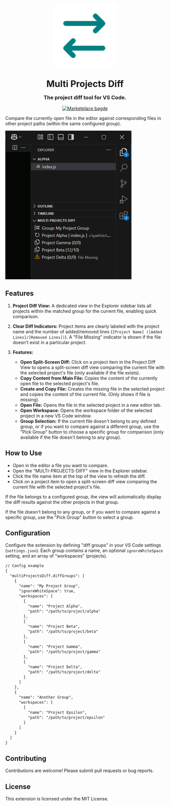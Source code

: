 <div align="center">

<img src="https://github.com/ai-autocoder/multi-project-diff/blob/main/icon.png?raw=true" width="200" alt="Logo">

</div>

<h1 align="center" style="margin: 2rem auto 1rem;">
Multi Projects Diff
</h1>

<h3 align="center" style="margin: 0 auto 1rem;">The project diff tool for VS Code.</h3>

<p align="center">
 <a href="https://marketplace.visualstudio.com/items?itemName=FrancescoAnzalone.multi-projects-diff">
 <img src="https://vsmarketplacebadges.dev/version/FrancescoAnzalone.multi-projects-diff.png?label=Multi%20Project%20Diff" alt="Marketplace bagde"></a>
</p>

Compare the currently open file in the editor against corresponding files in other project paths (within the same configured group).

![Image of UI overview](./screenshot1.png)

## Features

1. **Project Diff View:** A dedicated view in the Explorer sidebar lists all projects within the matched group for the current file, enabling quick comparison.

2. **Clear Diff Indicators:** Project items are clearly labeled with the project name and the number of added/removed lines (`[Project Name] ([Added Lines]/[Removed Lines])`).  A "File Missing" indicator is shown if the file doesn't exist in a particular project.

3. **Features:**
    * **Open Split-Screen Diff:** Click on a project item in the Project Diff View to opens a split-screen diff view comparing the current file with the selected project's file (only available if the file exists).
    * **Copy Content from Main File:** Copies the content of the currently open file to the selected project's file.
    * **Create and Copy File:** Creates the missing file in the selected project and copies the content of the current file. (Only shows if file is missing).
    * **Open File:** Opens the file in the selected project in a new editor tab.
    * **Open Workspace:** Opens the workspace folder of the selected project in a new VS Code window.
    * **Group Selection:** If the current file doesn't belong to any defined group, or if you want to compare against a different group, use the "Pick Group" button to choose a specific group for comparison (only available if the file doesn't belong to any group).

## How to Use

* Open in the editor a file you want to compare.
* Open the "MULTI-PROJECTS-DIFF" view in the Explorer sidebar.
* Click the file name item at the top of the view to refresh the diff.
* Click on a project item to open a split-screen diff view comparing the current file with the selected project's file.

If the file belongs to a configured group, the view will automatically display the diff results against the other projects in that group.

If the file doesn't belong to any group, or if you want to compare against a specific group, use the "Pick Group" button to select a group.

## Configuration

Configure the extension by defining "diff groups" in your VS Code settings (`settings.json`). Each group contains a name, an optional `ignoreWhiteSpace` setting, and an array of "workspaces" (projects).

```jsonc
// Config example
{
  "multiProjectsDiff.diffGroups": [
    {
      "name": "My Project Group",
      "ignoreWhiteSpace": true,
      "workspaces": [
        {
          "name": "Project Alpha",
          "path": "/path/to/project/alpha"
        },
        {
          "name": "Project Beta",
          "path": "/path/to/project/beta"
        },
        {
          "name": "Project Gamma",
          "path": "/path/to/project/gamma"
        },
        {
          "name": "Project Delta",
          "path": "/path/to/project/delta"
        }
      ]
    },
    {
      "name": "Another Group",
      "workspaces": [
        {
          "name": "Project Epsilon",
          "path": "/path/to/project/epsilon"
        }
      ]
    }
  ]
}
```

## Contributing

Contributions are welcome!  Please submit pull requests or bug reports.

## License

This extension is licensed under the MIT License.
